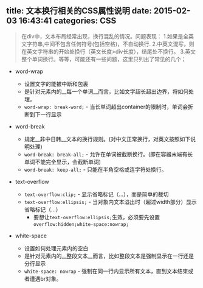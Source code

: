 title: 文本换行相关的CSS属性说明
date: 2015-02-03 16:43:41
categories: CSS
---

> 在div中，文本布局经常出现，换行混乱的情况。问题表现：
> 1.如果是全英文字符串,中间不包含任何符号(包括空格)，不自动换行.
> 2.中英文混写，则在英文字符串的开始处换行（英文长度>div长度），结尾处不换行。
> 3.英文整个单词换行。等等，可能还有一些问题，这里只列出了常见的几个；

- word-wrap
  - 设置文字的能被中断和包裹
  - 是针对元素内的__每一个单词__而言，比如文字超长超出边界，将如何处理。
  - `word-wrap: break-word;` - 当长单词超出container的限制时，单词会折断到下一行显示

- word-break
  - 规定__非中日韩__文本的换行规则。(对中文正常换行，对英文按照如下说明处理)
  - `word-break: break-all;` - 允许在单词被截断换行。(即在容器末端有长单词不能完全显示，会截断单词)
  - `word-break: keep-all;` - 只能在半角空格或连字符处换行。

- text-overflow
  - `text-overflow:clip;` - 显示省略标记（...），而是简单的裁切
  - `text-overflow:ellipsis;` - 当对象内文本溢出时（超过width部分）显示省略标记（...）
    - 要想让`text-overflow:ellipsis;`生效，必须要先设置`overflow:hidden;white-space:nowrap;`

- white-space
  - 设置如何处理元素内的空白
  - 是针对元素内的__整段文本__而言，比如整段文本是强制显示在一行还是分行显示
  - `white-space: nowrap` - 强制在同一行内显示所有文本，直到文本结束或者遭遇br对象。


